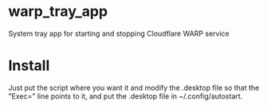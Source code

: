 # warp_tray_app
System tray app for starting and stopping Cloudflare WARP service

# Install
Just put the script where you want it and modify the .desktop file so that the "Exec=" line points to it, and put the .desktop file in ~/.config/autostart.
